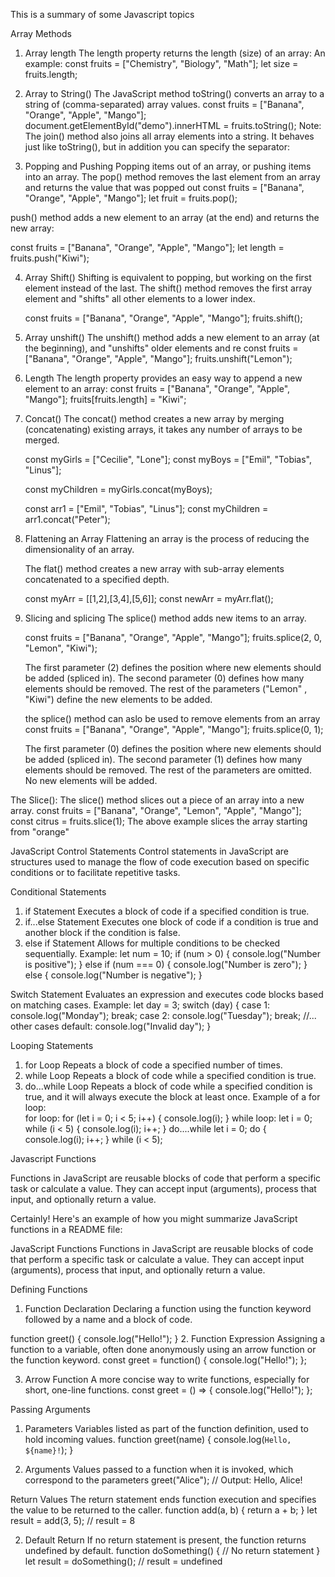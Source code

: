 This is a summary of some Javascript topics

Array Methods
1. Array length
The length property returns the length (size) of an array:
  An example:
const fruits = ["Chemistry", "Biology", "Math"];
let size = fruits.length;

2. Array to String()
   The JavaScript method toString() converts an array to a string of (comma-separated) array values.
   const fruits = ["Banana", "Orange", "Apple", "Mango"];
   document.getElementById("demo").innerHTML = fruits.toString();
Note: The join() method also joins all array elements into a string.
It behaves just like toString(), but in addition you can specify the separator:

3. Popping and Pushing
   Popping items out of an array, or pushing items into an array.
   The pop() method removes the last element from an array and returns the value that was popped out
     const fruits = ["Banana", "Orange", "Apple", "Mango"];
     let fruit = fruits.pop();

  push() method adds a new element to an array (at the end) and returns the new array:
  
  const fruits = ["Banana", "Orange", "Apple", "Mango"];
  let length = fruits.push("Kiwi");

4. Array Shift()
   Shifting is equivalent to popping, but working on the first element instead of the last.
   The shift() method removes the first array element and "shifts" all other elements to a lower index.

   const fruits = ["Banana", "Orange", "Apple", "Mango"];
   fruits.shift();

5. Array unshift()
   The unshift() method adds a new element to an array (at the beginning), and "unshifts" older elements and re
   const fruits = ["Banana", "Orange", "Apple", "Mango"];
   fruits.unshift("Lemon");

6. Length
   The length property provides an easy way to append a new element to an array:
    const fruits = ["Banana", "Orange", "Apple", "Mango"];
    fruits[fruits.length] = "Kiwi";

7. Concat()
   The concat() method creates a new array by merging (concatenating) existing arrays, it takes any number of arrays to be merged.

   const myGirls = ["Cecilie", "Lone"];
   const myBoys = ["Emil", "Tobias", "Linus"];

   const myChildren = myGirls.concat(myBoys);

   const arr1 = ["Emil", "Tobias", "Linus"];
   const myChildren = arr1.concat("Peter"); 

8. Flattening an Array
   Flattening an array is the process of reducing the dimensionality of an array.

   The flat() method creates a new array with sub-array elements concatenated to a specified depth.

   const myArr = [[1,2],[3,4],[5,6]];
   const newArr = myArr.flat();

9. Slicing and splicing
    The splice() method adds new items to an array.

   const fruits = ["Banana", "Orange", "Apple", "Mango"];
   fruits.splice(2, 0, "Lemon", "Kiwi");

   The first parameter (2) defines the position where new elements should be added (spliced in).
   The second parameter (0) defines how many elements should be removed.
   The rest of the parameters ("Lemon" , "Kiwi") define the new elements to be added.
   
   the splice() method can aslo be used to remove elements from an array
   const fruits = ["Banana", "Orange", "Apple", "Mango"];
   fruits.splice(0, 1);

   The first parameter (0) defines the position where new elements should be added (spliced in).
   The second parameter (1) defines how many elements should be removed.
   The rest of the parameters are omitted. No new elements will be added.

The Slice():
The slice() method slices out a piece of an array into a new array.
const fruits = ["Banana", "Orange", "Lemon", "Apple", "Mango"];
const citrus = fruits.slice(1);
The above example slices the array starting from "orange"

JavaScript Control Statements
Control statements in JavaScript are structures used to manage the flow of code execution based on specific conditions or to facilitate repetitive tasks.

Conditional Statements
1. if Statement
Executes a block of code if a specified condition is true.
2. if...else Statement
Executes one block of code if a condition is true and another block if the condition is false.
3. else if Statement
Allows for multiple conditions to be checked sequentially.
Example:
let num = 10;
if (num > 0) {
    console.log("Number is positive");
} else if (num === 0) {
    console.log("Number is zero");
} else {
    console.log("Number is negative");
}

Switch Statement
Evaluates an expression and executes code blocks based on matching cases.
Example:
let day = 3;
switch (day) {
    case 1:
        console.log("Monday");
        break;
    case 2:
        console.log("Tuesday");
        break;
    //... other cases
    default:
        console.log("Invalid day");
}

Looping Statements
1. for Loop
Repeats a block of code a specified number of times.
2. while Loop
Repeats a block of code while a specified condition is true.
3. do...while Loop
Repeats a block of code while a specified condition is true, and it will always execute the block at least once.
Example of a for loop:                                                                                                                                                                          
for loop:
for (let i = 0; i < 5; i++) {
    console.log(i);
}
while loop:
let i = 0;
while (i < 5) {
    console.log(i);
    i++;
}
do....while
let i = 0;
do {
    console.log(i);
    i++;
} while (i < 5);


Javascript Functions

Functions in JavaScript are reusable blocks of code that perform a specific task or calculate a value. 
They can accept input (arguments), process that input, and optionally return a value.


Certainly! Here's an example of how you might summarize JavaScript functions in a README file:

JavaScript Functions
Functions in JavaScript are reusable blocks of code that perform a specific task or calculate a value. They can accept input (arguments), process that input, and optionally return a value.

Defining Functions
1. Function Declaration
Declaring a function using the function keyword followed by a name and a block of code.

function greet() {
    console.log("Hello!");
}
2. Function Expression
Assigning a function to a variable, often done anonymously using an arrow function or the function keyword.
const greet = function() {
    console.log("Hello!");
};

3. Arrow Function
A more concise way to write functions, especially for short, one-line functions.
const greet = () => {
    console.log("Hello!");
};

Passing Arguments
1. Parameters
Variables listed as part of the function definition, used to hold incoming values.
function greet(name) {
    console.log(`Hello, ${name}!`);
}


3. Arguments
Values passed to a function when it is invoked, which correspond to the parameters
greet("Alice");
// Output: Hello, Alice!

 Return Values
The return statement ends function execution and specifies the value to be returned to the caller.
function add(a, b) {
    return a + b;
}
let result = add(3, 5);
// result = 8

2. Default Return
If no return statement is present, the function returns undefined by default.
function doSomething() {
    // No return statement
}
let result = doSomething();
// result = undefined


